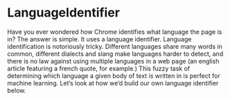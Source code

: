 # LanguageIdentifier
Have you ever wondered how Chrome identifies what language the page is in? The answer is simple. It uses a language identifier.
Language identification is notoriously tricky. Different languages share many words in common, different dialects and slang make languages harder to detect, and there is no law against using multiple languages in a web page (an english article featuring a french quote, for example.)
This fuzzy task of determining which language a given body of text is written in is perfect for machine learning. Let’s look at how we’d build our own language identifier below.

